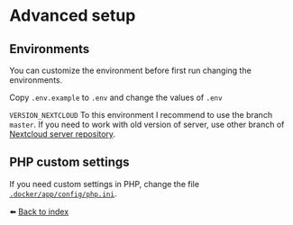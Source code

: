 # Advanced setup

## Environments

You can customize the environment before first run changing the environments.

Copy `.env.example` to `.env` and change the values of `.env`

`VERSION_NEXTCLOUD` To this environment I recommend to use the branch `master`. If you need to work with old version of server, use other branch of [Nextcloud server repository](https://github.com/nextcloud/server).

## PHP custom settings

If you need custom settings in PHP, change the file [`.docker/app/config/php.ini`](/.docker/app/config/php.ini).

⬅️ [Back to index](../README.md)
